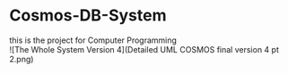 # Cosmos-DB-System <br />
this is the project for Computer Programming <br />
![The Whole System Version 4](Detailed UML COSMOS final version 4 pt 2.png)
